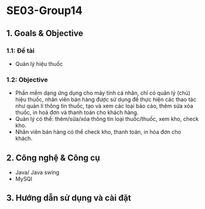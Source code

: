 # SE03-Group14
## 1. Goals & Objective
### 1.1: Đề tài 
- Quản lý hiệu thuốc
### 1.2: Objective
- Phần mềm dạng ứng dụng cho máy tính cá nhân, chỉ có quản lý (chủ) hiệu thuốc, nhân viên bán hàng được sử dụng để thực hiện các thao tác như quản lí thông tin thuốc, tạo và xem các loại báo cáo, thêm sửa xóa thuốc, in hoá đơn và thanh toán cho khách hàng.
- Quản lý có thể: thêm/sửa/xóa thông tin loại thuốc/thuốc, xem kho, check kho.
- Nhân viên bán hàng có thể check kho, thanh toán, in hóa đơn cho khách.
## 2. Công nghệ & Công cụ 
- Java/ Java swing
- MySQl
## 3. Hướng dẫn sử dụng và cài đặt

